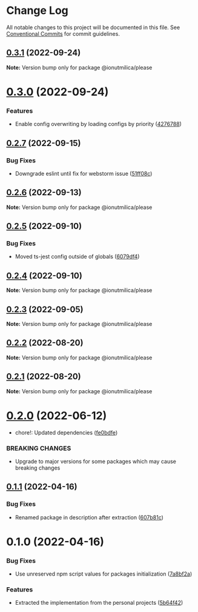 # Change Log

All notable changes to this project will be documented in this file.
See [Conventional Commits](https://conventionalcommits.org) for commit guidelines.

## [0.3.1](https://github.com/ionutmilica/build-tools/compare/@ionutmilica/please@0.3.0...@ionutmilica/please@0.3.1) (2022-09-24)

**Note:** Version bump only for package @ionutmilica/please





# [0.3.0](https://github.com/ionutmilica/build-tools/compare/@ionutmilica/please@0.2.7...@ionutmilica/please@0.3.0) (2022-09-24)


### Features

* Enable config overwriting by loading configs by priority ([4276788](https://github.com/ionutmilica/build-tools/commit/42767889afa662116f9af9f72d422d5113e59bef))





## [0.2.7](https://github.com/ionutmilica/build-tools/compare/@ionutmilica/please@0.2.6...@ionutmilica/please@0.2.7) (2022-09-15)


### Bug Fixes

* Downgrade eslint until fix for webstorm issue ([51ff08c](https://github.com/ionutmilica/build-tools/commit/51ff08c59ee230614f3ebcb529ad2134871d8be4))





## [0.2.6](https://github.com/ionutmilica/build-tools/compare/@ionutmilica/please@0.2.5...@ionutmilica/please@0.2.6) (2022-09-13)

**Note:** Version bump only for package @ionutmilica/please





## [0.2.5](https://github.com/ionutmilica/build-tools/compare/@ionutmilica/please@0.2.4...@ionutmilica/please@0.2.5) (2022-09-10)


### Bug Fixes

* Moved ts-jest config outside of globals ([6079df4](https://github.com/ionutmilica/build-tools/commit/6079df43b7ed703481cd655c06ee664f3352434a))





## [0.2.4](https://github.com/ionutmilica/build-tools/compare/@ionutmilica/please@0.2.3...@ionutmilica/please@0.2.4) (2022-09-10)

**Note:** Version bump only for package @ionutmilica/please





## [0.2.3](https://github.com/ionutmilica/build-tools/compare/@ionutmilica/please@0.2.2...@ionutmilica/please@0.2.3) (2022-09-05)

**Note:** Version bump only for package @ionutmilica/please





## [0.2.2](https://github.com/ionutmilica/build-tools/compare/@ionutmilica/please@0.2.1...@ionutmilica/please@0.2.2) (2022-08-20)

**Note:** Version bump only for package @ionutmilica/please





## [0.2.1](https://github.com/ionutmilica/build-tools/compare/@ionutmilica/please@0.2.0...@ionutmilica/please@0.2.1) (2022-08-20)

**Note:** Version bump only for package @ionutmilica/please





# [0.2.0](https://github.com/ionutmilica/build-tools/compare/@ionutmilica/please@0.1.1...@ionutmilica/please@0.2.0) (2022-06-12)


* chore!: Updated dependencies ([fe0bdfe](https://github.com/ionutmilica/build-tools/commit/fe0bdfecdc7dfcbf1e7e32ac40952ca602b94b82))


### BREAKING CHANGES

* Upgrade to major versions for some packages which may cause breaking changes





## [0.1.1](https://github.com/ionutmilica/build-tools/compare/@ionutmilica/please@0.1.0...@ionutmilica/please@0.1.1) (2022-04-16)


### Bug Fixes

* Renamed package in description after extraction ([607b81c](https://github.com/ionutmilica/build-tools/commit/607b81cb64db40fd7fb11e941f0c1b2ec509c5cd))





# 0.1.0 (2022-04-16)


### Bug Fixes

* Use unreserved npm script values for packages initialization ([7a8bf2a](https://github.com/ionutmilica/build-tools/commit/7a8bf2a6a1fa24d1749cf9254503035e116d12d8))


### Features

* Extracted the implementation from the personal projects ([5b64f42](https://github.com/ionutmilica/build-tools/commit/5b64f42e25e5a46ed2243450cfc24997c1e5fa28))
